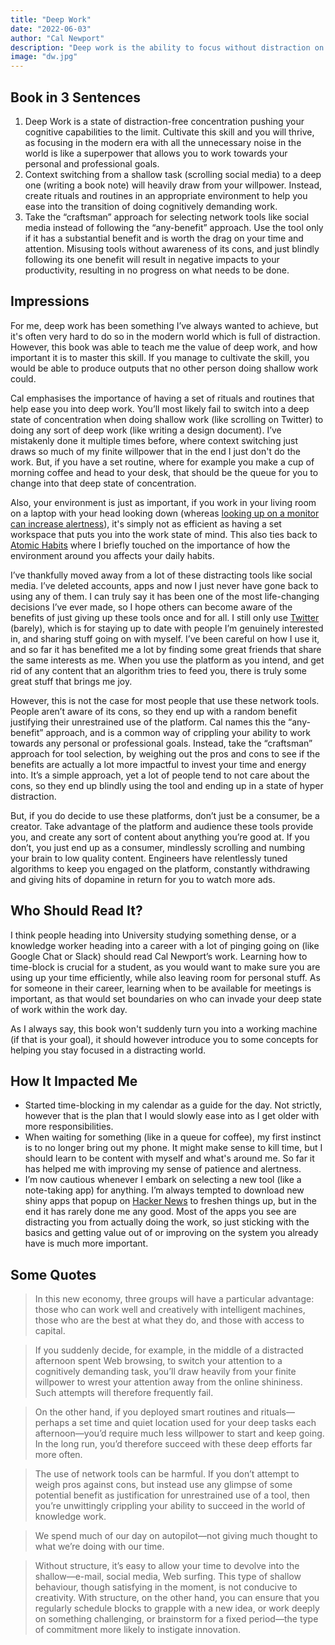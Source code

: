 ```yaml
---
title: "Deep Work"
date: "2022-06-03"
author: "Cal Newport"
description: "Deep work is the ability to focus without distraction on a cognitively demanding task. Deep work will make you better at what you do, let you achieve more in less time and provide the sense of true fulfilment that comes from the mastery of a skill. In short, deep work is like a superpower in our increasingly competitive economy."
image: "dw.jpg"
---
```


## Book in 3 Sentences

1. Deep Work is a state of distraction-free concentration pushing your cognitive capabilities to the limit. Cultivate this skill and you will thrive, as focusing in the modern era with all the unnecessary noise in the world is like a superpower that allows you to work towards your personal and professional goals.
2. Context switching from a shallow task (scrolling social media) to a deep one (writing a book note) will heavily draw from your willpower. Instead, create rituals and routines in an appropriate environment to help you ease into the transition of doing cognitively demanding work.
3. Take the “craftsman” approach for selecting network tools like social media instead of following the “any-benefit” approach. Use the tool only if it has a substantial benefit and is worth the drag on your time and attention. Misusing tools without awareness of its cons, and just blindly following its one benefit will result in negative impacts to your productivity, resulting in no progress on what needs to be done.

## Impressions

For me, deep work has been something I’ve always wanted to achieve, but it's often very hard to do so in the modern world which is full of distraction. However, this book was able to teach me the value of deep work, and how important it is to master this skill. If you manage to cultivate the skill, you would be able to produce outputs that no other person doing shallow work could.

Cal emphasises the importance of having a set of rituals and routines that help ease you into deep work. You’ll most likely fail to switch into a deep state of concentration when doing shallow work (like scrolling on Twitter) to doing any sort of deep work (like writing a design document). I’ve mistakenly done it multiple times before, where context switching just draws so much of my finite willpower that in the end I just don't do the work. But, if you have a set routine, where for example you make a cup of morning coffee and head to your desk, that should be the queue for you to change into that deep state of concentration.

Also, your environment is just as important, if you work in your living room on a laptop with your head looking down (whereas [looking up on a monitor can increase alertness](https://hubermanlab.com/5-science-based-steps-to-improve-your-workspace%EF%BF%BC/#h-3-place-your-screen-and-vision-in-the-right-location)), it's simply not as efficient as having a set workspace that puts you into the work state of mind. This also ties back to [Atomic Habits](https://parsam.io/notes/atomic) where I briefly touched on the importance of how the environment around you affects your daily habits.

I’ve thankfully moved away from a lot of these distracting tools like social media. I’ve deleted accounts, apps and now I just never have gone back to using any of them. I can truly say it has been one of the most life-changing decisions I’ve ever made, so I hope others can become aware of the benefits of just giving up these tools once and for all. I still only use [Twitter](https://twitter.com/_parsam) (barely), which is for staying up to date with people I’m genuinely interested in, and sharing stuff going on with myself. I’ve been careful on how I use it, and so far it has benefited me a lot by finding some great friends that share the same interests as me. When you use the platform as you intend, and get rid of any content that an algorithm tries to feed you, there is truly some great stuff that brings me joy.

However, this is not the case for most people that use these network tools. People aren’t aware of its cons, so they end up with a random benefit justifying their unrestrained use of the platform. Cal names this the “any-benefit” approach, and is a common way of crippling your ability to work towards any personal or professional goals. Instead, take the “craftsman” approach for tool selection, by weighing out the pros and cons to see if the benefits are actually a lot more impactful to invest your time and energy into. It’s a simple approach, yet a lot of people tend to not care about the cons, so they end up blindly using the tool and ending up in a state of hyper distraction.

But, if you do decide to use these platforms, don’t just be a consumer, be a creator. Take advantage of the platform and audience these tools provide you, and create any sort of content about anything you’re good at. If you don’t, you just end up as a consumer, mindlessly scrolling and numbing your brain to low quality content. Engineers have relentlessly tuned algorithms to keep you engaged on the platform, constantly withdrawing and giving hits of dopamine in return for you to watch more ads.

## Who Should Read It?

I think people heading into University studying something dense, or a knowledge worker heading into a career with a lot of pinging going on (like Google Chat or Slack) should read Cal Newport’s work. Learning how to time-block is crucial for a student, as you would want to make sure you are using up your time efficiently, while also leaving room for personal stuff. As for someone in their career, learning when to be available for meetings is important, as that would set boundaries on who can invade your deep state of work within the work day.

As I always say, this book won't suddenly turn you into a working machine (if that is your goal), it should however introduce you to some concepts for helping you stay focused in a distracting world.

## How It Impacted Me

- Started time-blocking in my calendar as a guide for the day. Not strictly, however that is the plan that I would slowly ease into as I get older with more responsibilities.
- When waiting for something (like in a queue for coffee), my first instinct is to no longer bring out my phone. It might make sense to kill time, but I should learn to be content with myself and what's around me. So far it has helped me with improving my sense of patience and alertness.
- I’m now cautious whenever I embark on selecting a new tool (like a note-taking app) for anything. I’m always tempted to download new shiny apps that popup on [Hacker News](https://news.ycombinator.com/news) to freshen things up, but in the end it has rarely done me any good. Most of the apps you see are distracting you from actually doing the work, so just sticking with the basics and getting value out of or improving on the system you already have is much more important.

## Some Quotes

> In this new economy, three groups will have a particular advantage: those who can work well and creatively with intelligent machines, those who are the best at what they do, and those with access to capital.

> If you suddenly decide, for example, in the middle of a distracted afternoon spent Web browsing, to switch your attention to a cognitively demanding task, you’ll draw heavily from your finite willpower to wrest your attention away from the online shininess. Such attempts will therefore frequently fail.

> On the other hand, if you deployed smart routines and rituals—perhaps a set time and quiet location used for your deep tasks each afternoon—you’d require much less willpower to start and keep going. In the long run, you’d therefore succeed with these deep efforts far more often.

> The use of network tools can be harmful. If you don’t attempt to weigh pros against cons, but instead use any glimpse of some potential benefit as justification for unrestrained use of a tool, then you’re unwittingly crippling your ability to succeed in the world of knowledge work.

> We spend much of our day on autopilot—not giving much thought to what we’re doing with our time.

> Without structure, it’s easy to allow your time to devolve into the shallow—e-mail, social media, Web surfing. This type of shallow behaviour, though satisfying in the moment, is not conducive to creativity. With structure, on the other hand, you can ensure that you regularly schedule blocks to grapple with a new idea, or work deeply on something challenging, or brainstorm for a fixed period—the type of commitment more likely to instigate innovation.
